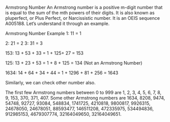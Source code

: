Armstrong Number
An Armstrong number is a positive m-digit number that is equal to the sum of the mth powers of their digits. It is also known as pluperfect, or Plus Perfect, or Narcissistic number. It is an OEIS sequence A005188. Let’s understand it through an example.

Armstrong Number Example
1: 11 = 1

2: 21 = 2
3: 31 = 3

153: 13 + 53 + 33 = 1 + 125+ 27 = 153

125: 13 + 23 + 53 = 1 + 8 + 125 = 134 (Not an Armstrong Number)

1634: 14 + 64 + 34 + 44 = 1 + 1296 + 81 + 256 = 1643

Similarly, we can check other number also.

The first few Armstrong numbers between 0 to 999 are 1, 2, 3, 4, 5, 6, 7, 8, 9, 153, 370, 371, 407. Some other Armstrong numbers are 1634, 8208, 9474, 54748, 92727, 93084, 548834, 1741725, 4210818, 9800817, 9926315, 24678050, 24678051, 88593477, 146511208, 472335975, 534494836, 912985153, 4679307774, 32164049650, 32164049651.
